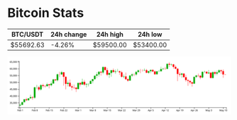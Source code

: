 # Bitcoin Stats

BTC/USDT|24h change|24h high|24h low|
|---|---|---|---|
|$55692.63|-4.26%|$59500.00|$53400.00|

<img src="./chart.svg">
